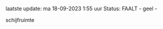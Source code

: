 laatste update: 
ma 18-09-2023  1:55   uur 
Status: FAALT - geel - 
<div class="service Y">schijfruimte</div>
